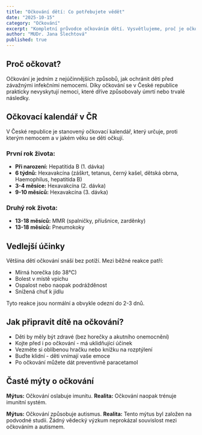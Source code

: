```yaml
---
title: "Očkování dětí: Co potřebujete vědět"
date: "2025-10-15"
category: "Očkování"
excerpt: "Kompletní průvodce očkováním dětí. Vysvětlujeme, proč je očkování důležité, jaké vakcíny jsou povinné a jak připravit dítě na očkování."
author: "MUDr. Jana Šlechtová"
published: true
---
```


## Proč očkovat?

Očkování je jedním z nejúčinnějších způsobů, jak ochránit děti před závažnými infekčními nemocemi. Díky očkování se v České republice prakticky nevyskytují nemoci, které dříve způsobovaly úmrtí nebo trvalé následky.

## Očkovací kalendář v ČR

V České republice je stanovený očkovací kalendář, který určuje, proti kterým nemocem a v jakém věku se děti očkují.

### První rok života:

- **Při narození:** Hepatitida B (1. dávka)
- **6 týdnů:** Hexavakcína (záškrt, tetanus, černý kašel, dětská obrna, Haemophilus, hepatitida B)
- **3-4 měsíce:** Hexavakcína (2. dávka)
- **9-10 měsíců:** Hexavakcína (3. dávka)

### Druhý rok života:

- **13-18 měsíců:** MMR (spalničky, příušnice, zarděnky)
- **13-18 měsíců:** Pneumokoky

## Vedlejší účinky

Většina dětí očkování snáší bez potíží. Mezi běžné reakce patří:

- Mírná horečka (do 38°C)
- Bolest v místě vpichu
- Ospalost nebo naopak podrážděnost
- Snížená chuť k jídlu

Tyto reakce jsou normální a obvykle odezní do 2-3 dnů.

## Jak připravit dítě na očkování?

- Děti by měly být zdravé (bez horečky a akutního onemocnění)
- Kojte před i po očkování - má uklidňující účinek
- Vezměte si oblíbenou hračku nebo knížku na rozptýlení
- Buďte klidní - děti vnímají vaše emoce
- Po očkování můžete dát preventivně paracetamol

## Časté mýty o očkování

**Mýtus:** Očkování oslabuje imunitu.
**Realita:** Očkování naopak trénuje imunitní systém.

**Mýtus:** Očkování způsobuje autismus.
**Realita:** Tento mýtus byl založen na podvodné studii. Žádný vědecký výzkum neprokázal souvislost mezi očkováním a autismem.
